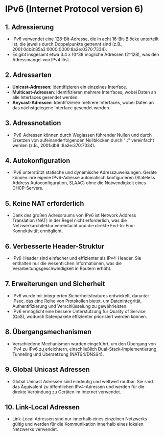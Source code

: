 # IPv6 (Internet Protocol version 6)

## 1. Adressierung
- IPv6 verwendet eine 128-Bit-Adresse, die in acht 16-Bit-Blöcke unterteilt ist, die jeweils durch Doppelpunkte getrennt sind (z.B., 2001:0db8:85a3:0000:0000:8a2e:0370:7334).
- Es gibt insgesamt etwa 3.4 x 10^38 mögliche Adressen (2^128), was den Adressmangel von IPv4 löst.

## 2. Adressarten
- **Unicast-Adressen**: Identifizieren ein einzelnes Interface.
- **Multicast-Adressen**: Identifizieren mehrere Interfaces, wobei Daten an alle Interfaces gesendet werden.
- **Anycast-Adressen**: Identifizieren mehrere Interfaces, wobei Daten an das nächstgelegene Interface gesendet werden.

## 3. Adressnotation
- IPv6-Adressen können durch Weglassen führender Nullen und durch Ersetzen von aufeinanderfolgenden Nullblöcken durch "::" vereinfacht werden (z.B., 2001:db8::8a2e:370:7334).

## 4. Autokonfiguration
- IPv6 unterstützt statische und dynamische Adresszuweisungen. Geräte können ihre eigene IPv6-Adresse automatisch konfigurieren (Stateless Address Autoconfiguration, SLAAC) ohne die Notwendigkeit eines DHCP-Servers.

## 5. Keine NAT erforderlich
- Dank des großen Adressraums von IPv6 ist Network Address Translation (NAT) in der Regel nicht erforderlich, was die Netzwerkarchitektur vereinfacht und die direkte End-to-End-Konnektivität ermöglicht.

## 6. Verbesserte Header-Struktur
- IPv6-Header sind einfacher und effizienter als IPv4-Header. Sie enthalten nur die wesentlichen Informationen, was die Verarbeitungsgeschwindigkeit in Routern erhöht.

## 7. Erweiterungen und Sicherheit
- IPv6 wurde mit integrierten Sicherheitsfeatures entwickelt, darunter IPsec, das eine Reihe von Protokollen bietet, um Datenintegrität, Authentifizierung und Verschlüsselung zu gewährleisten.
- IPv6 ermöglicht eine bessere Unterstützung für Quality of Service (QoS), wodurch Datenpakete effizienter priorisiert werden können.

## 8. Übergangsmechanismen
- Verschiedene Mechanismen wurden eingeführt, um den Übergang von IPv4 zu IPv6 zu erleichtern, einschließlich Dual-Stack-Implementierung, Tunneling und Übersetzung (NAT64/DNS64).

## 9. Global Unicast Adressen
- Global Unicast Adressen sind eindeutig und weltweit routbar. Sie sind das Äquivalent zu öffentlichen IPv4-Adressen und werden für die direkte Verbindung zu Geräten im Internet verwendet.

## 10. Link-Local Adressen
- Link-Local Adressen sind nur innerhalb eines einzelnen Netzwerks gültig und werden für die Kommunikation innerhalb eines lokalen Netzwerks verwendet.

